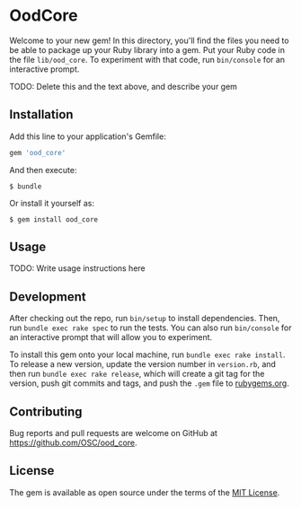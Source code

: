 # OodCore

Welcome to your new gem! In this directory, you'll find the files you need to
be able to package up your Ruby library into a gem. Put your Ruby code in the
file `lib/ood_core`. To experiment with that code, run `bin/console` for an
interactive prompt.

TODO: Delete this and the text above, and describe your gem

## Installation

Add this line to your application's Gemfile:

```ruby
gem 'ood_core'
```

And then execute:

    $ bundle

Or install it yourself as:

    $ gem install ood_core

## Usage

TODO: Write usage instructions here

## Development

After checking out the repo, run `bin/setup` to install dependencies. Then, run
`bundle exec rake spec` to run the tests. You can also run `bin/console` for an
interactive prompt that will allow you to experiment.

To install this gem onto your local machine, run `bundle exec rake install`. To
release a new version, update the version number in `version.rb`, and then run
`bundle exec rake release`, which will create a git tag for the version, push
git commits and tags, and push the `.gem` file to
[rubygems.org](https://rubygems.org).

## Contributing

Bug reports and pull requests are welcome on GitHub at
https://github.com/OSC/ood_core.


## License

The gem is available as open source under the terms of the [MIT
License](http://opensource.org/licenses/MIT).

